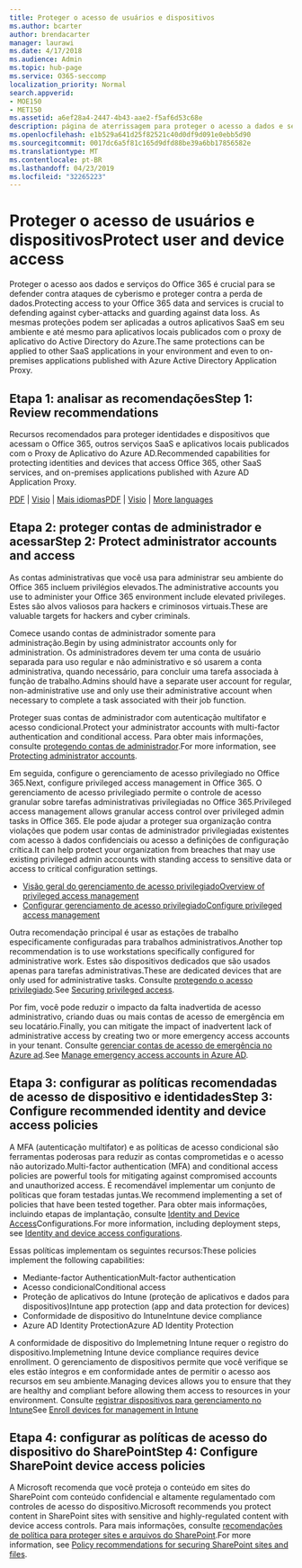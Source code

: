 ```yaml
---
title: Proteger o acesso de usuários e dispositivos
ms.author: bcarter
author: brendacarter
manager: laurawi
ms.date: 4/17/2018
ms.audience: Admin
ms.topic: hub-page
ms.service: O365-seccomp
localization_priority: Normal
search.appverid:
- MOE150
- MET150
ms.assetid: a6ef28a4-2447-4b43-aae2-f5af6d53c68e
description: página de aterrissagem para proteger o acesso a dados e serviços do O365
ms.openlocfilehash: e1b529a641d25f82521c40d0df9d091e0ebb5d90
ms.sourcegitcommit: 0017dc6a5f81c165d9dfd88be39a6bb17856582e
ms.translationtype: MT
ms.contentlocale: pt-BR
ms.lasthandoff: 04/23/2019
ms.locfileid: "32265223"
---
```

# <a name="protect-user-and-device-access"></a><span data-ttu-id="5e7a7-103">Proteger o acesso de usuários e dispositivos</span><span class="sxs-lookup"><span data-stu-id="5e7a7-103">Protect user and device access</span></span>

<span data-ttu-id="5e7a7-104">Proteger o acesso aos dados e serviços do Office 365 é crucial para se defender contra ataques de cyberismo e proteger contra a perda de dados.</span><span class="sxs-lookup"><span data-stu-id="5e7a7-104">Protecting access to your Office 365 data and services is crucial to defending against cyber-attacks and guarding against data loss.</span></span> <span data-ttu-id="5e7a7-105">As mesmas proteções podem ser aplicadas a outros aplicativos SaaS em seu ambiente e até mesmo para aplicativos locais publicados com o proxy de aplicativo do Active Directory do Azure.</span><span class="sxs-lookup"><span data-stu-id="5e7a7-105">The same protections can be applied to other SaaS applications in your environment and even to on-premises applications published with Azure Active Directory Application Proxy.</span></span>
  
## <a name="step-1-review-recommendations"></a><span data-ttu-id="5e7a7-106">Etapa 1: analisar as recomendações</span><span class="sxs-lookup"><span data-stu-id="5e7a7-106">Step 1: Review recommendations</span></span>

<span data-ttu-id="5e7a7-107">Recursos recomendados para proteger identidades e dispositivos que acessam o Office 365, outros serviços SaaS e aplicativos locais publicados com o Proxy de Aplicativo do Azure AD.</span><span class="sxs-lookup"><span data-stu-id="5e7a7-107">Recommended capabilities for protecting identities and devices that access Office 365, other SaaS services, and on-premises applications published with Azure AD Application Proxy.</span></span>
  
<span data-ttu-id="5e7a7-108">[PDF](https://go.microsoft.com/fwlink/p/?linkid=841656) | [Visio](https://go.microsoft.com/fwlink/p/?linkid=841657) | [Mais idiomas](https://www.microsoft.com/download/details.aspx?id=55032)</span><span class="sxs-lookup"><span data-stu-id="5e7a7-108">[PDF](https://go.microsoft.com/fwlink/p/?linkid=841656) | [Visio](https://go.microsoft.com/fwlink/p/?linkid=841657) | [More languages](https://www.microsoft.com/download/details.aspx?id=55032)</span></span>
  
## <a name="step-2-protect-administrator-accounts-and-access"></a><span data-ttu-id="5e7a7-109">Etapa 2: proteger contas de administrador e acessar</span><span class="sxs-lookup"><span data-stu-id="5e7a7-109">Step 2: Protect administrator accounts and access</span></span>
<span data-ttu-id="5e7a7-110">As contas administrativas que você usa para administrar seu ambiente do Office 365 incluem privilégios elevados.</span><span class="sxs-lookup"><span data-stu-id="5e7a7-110">The administrative accounts you use to administer your Office 365 environment include elevated privileges.</span></span> <span data-ttu-id="5e7a7-111">Estes são alvos valiosos para hackers e criminosos virtuais.</span><span class="sxs-lookup"><span data-stu-id="5e7a7-111">These are valuable targets for hackers and cyber criminals.</span></span> 

<span data-ttu-id="5e7a7-112">Comece usando contas de administrador somente para administração.</span><span class="sxs-lookup"><span data-stu-id="5e7a7-112">Begin by using administrator accounts only for administration.</span></span> <span data-ttu-id="5e7a7-113">Os administradores devem ter uma conta de usuário separada para uso regular e não administrativo e só usarem a conta administrativa, quando necessário, para concluir uma tarefa associada à função de trabalho.</span><span class="sxs-lookup"><span data-stu-id="5e7a7-113">Admins should have a separate user account for regular, non-administrative use and only use their administrative account when necessary to complete a task associated with their job function.</span></span>

<span data-ttu-id="5e7a7-114">Proteger suas contas de administrador com autenticação multifator e acesso condicional.</span><span class="sxs-lookup"><span data-stu-id="5e7a7-114">Protect your administrator accounts with multi-factor authentication and conditional access.</span></span> <span data-ttu-id="5e7a7-115">Para obter mais informações, consulte [protegendo contas de administrador](https://docs.microsoft.com/en-us/microsoft-365/enterprise/identity-access-prerequisites#protecting-administrator-accounts).</span><span class="sxs-lookup"><span data-stu-id="5e7a7-115">For more information, see [Protecting administrator accounts](https://docs.microsoft.com/en-us/microsoft-365/enterprise/identity-access-prerequisites#protecting-administrator-accounts).</span></span> 

<span data-ttu-id="5e7a7-116">Em seguida, configure o gerenciamento de acesso privilegiado no Office 365.</span><span class="sxs-lookup"><span data-stu-id="5e7a7-116">Next, configure privileged access management in Office 365.</span></span> <span data-ttu-id="5e7a7-117">O gerenciamento de acesso privilegiado permite o controle de acesso granular sobre tarefas administrativas privilegiadas no Office 365.</span><span class="sxs-lookup"><span data-stu-id="5e7a7-117">Privileged access management allows granular access control over privileged admin tasks in Office 365.</span></span> <span data-ttu-id="5e7a7-118">Ele pode ajudar a proteger sua organização contra violações que podem usar contas de administrador privilegiadas existentes com acesso à dados confidenciais ou acesso a definições de configuração crítica.</span><span class="sxs-lookup"><span data-stu-id="5e7a7-118">It can help protect your organization from breaches that may use existing privileged admin accounts with standing access to sensitive data or access to critical configuration settings.</span></span>

- [<span data-ttu-id="5e7a7-119">Visão geral do gerenciamento de acesso privilegiado</span><span class="sxs-lookup"><span data-stu-id="5e7a7-119">Overview of privileged access management</span></span>](privileged-access-management-overview.md)
- [<span data-ttu-id="5e7a7-120">Configurar gerenciamento de acesso privilegiado</span><span class="sxs-lookup"><span data-stu-id="5e7a7-120">Configure privileged access management</span></span>](privileged-access-management-configuration.md)

<span data-ttu-id="5e7a7-121">Outra recomendação principal é usar as estações de trabalho especificamente configuradas para trabalhos administrativos.</span><span class="sxs-lookup"><span data-stu-id="5e7a7-121">Another top recommendation is to use workstations specifically configured for administrative work.</span></span> <span data-ttu-id="5e7a7-122">Estes são dispositivos dedicados que são usados apenas para tarefas administrativas.</span><span class="sxs-lookup"><span data-stu-id="5e7a7-122">These are dedicated devices that are only used for administrative tasks.</span></span> <span data-ttu-id="5e7a7-123">Consulte [protegendo o acesso privilegiado](https://docs.microsoft.com/en-us/windows-server/identity/securing-privileged-access/securing-privileged-access).</span><span class="sxs-lookup"><span data-stu-id="5e7a7-123">See [Securing privileged access](https://docs.microsoft.com/en-us/windows-server/identity/securing-privileged-access/securing-privileged-access).</span></span>

<span data-ttu-id="5e7a7-124">Por fim, você pode reduzir o impacto da falta inadvertida de acesso administrativo, criando duas ou mais contas de acesso de emergência em seu locatário.</span><span class="sxs-lookup"><span data-stu-id="5e7a7-124">Finally, you can mitigate the impact of inadvertent lack of administrative access by creating two or more emergency access accounts in your tenant.</span></span> <span data-ttu-id="5e7a7-125">Consulte [gerenciar contas de acesso de emergência no Azure ad](https://docs.microsoft.com/en-us/azure/active-directory/users-groups-roles/directory-emergency-access).</span><span class="sxs-lookup"><span data-stu-id="5e7a7-125">See [Manage emergency access accounts in Azure AD](https://docs.microsoft.com/en-us/azure/active-directory/users-groups-roles/directory-emergency-access).</span></span> 

## <a name="step-3-configure-recommended-identity-and-device-access-policies"></a><span data-ttu-id="5e7a7-126">Etapa 3: configurar as políticas recomendadas de acesso de dispositivo e identidades</span><span class="sxs-lookup"><span data-stu-id="5e7a7-126">Step 3: Configure recommended identity and device access policies</span></span>
<span data-ttu-id="5e7a7-127">A MFA (autenticação multifator) e as políticas de acesso condicional são ferramentas poderosas para reduzir as contas comprometidas e o acesso não autorizado.</span><span class="sxs-lookup"><span data-stu-id="5e7a7-127">Multi-factor authentication (MFA) and conditional access policies are powerful tools for mitigating against compromised accounts and unauthorized access.</span></span> <span data-ttu-id="5e7a7-128">É recomendável implementar um conjunto de políticas que foram testadas juntas.</span><span class="sxs-lookup"><span data-stu-id="5e7a7-128">We recommend implementing a set of policies that have been tested together.</span></span> <span data-ttu-id="5e7a7-129">Para obter mais informações, incluindo etapas de implantação, consulte [Identity and Device Access](https://docs.microsoft.com/en-us/microsoft-365/enterprise/microsoft-365-policies-configurations)Configurations.</span><span class="sxs-lookup"><span data-stu-id="5e7a7-129">For more information, including deployment steps, see [Identity and device access configurations](https://docs.microsoft.com/en-us/microsoft-365/enterprise/microsoft-365-policies-configurations).</span></span>

 <span data-ttu-id="5e7a7-130">Essas políticas implementam os seguintes recursos:</span><span class="sxs-lookup"><span data-stu-id="5e7a7-130">These policies implement the following capabilities:</span></span>
- <span data-ttu-id="5e7a7-131">Mediante-factor Authentication</span><span class="sxs-lookup"><span data-stu-id="5e7a7-131">Mult-factor authentication</span></span>
- <span data-ttu-id="5e7a7-132">Acesso condicional</span><span class="sxs-lookup"><span data-stu-id="5e7a7-132">Conditional access</span></span>
- <span data-ttu-id="5e7a7-133">Proteção de aplicativos do Intune (proteção de aplicativos e dados para dispositivos)</span><span class="sxs-lookup"><span data-stu-id="5e7a7-133">Intune app protection (app and data protection for devices)</span></span>
- <span data-ttu-id="5e7a7-134">Conformidade de dispositivo do Intune</span><span class="sxs-lookup"><span data-stu-id="5e7a7-134">Intune device compliance</span></span>
- <span data-ttu-id="5e7a7-135">Azure AD Identity Protection</span><span class="sxs-lookup"><span data-stu-id="5e7a7-135">Azure AD Identity Protection</span></span>

<span data-ttu-id="5e7a7-136">A conformidade de dispositivo do Implemetning Intune requer o registro do dispositivo.</span><span class="sxs-lookup"><span data-stu-id="5e7a7-136">Implemetning Intune device compliance requires device enrollment.</span></span> <span data-ttu-id="5e7a7-137">O gerenciamento de dispositivos permite que você verifique se eles estão íntegros e em conformidade antes de permitir o acesso aos recursos em seu ambiente.</span><span class="sxs-lookup"><span data-stu-id="5e7a7-137">Managing devices allows you to ensure that they are healthy and compliant before allowing them access to resources in your environment.</span></span> <span data-ttu-id="5e7a7-138">Consulte [registrar dispositivos para gerenciamento no Intune](https://docs.microsoft.com/intune-classic/deploy-use/enroll-devices-in-microsoft-intune)</span><span class="sxs-lookup"><span data-stu-id="5e7a7-138">See [Enroll devices for management in Intune](https://docs.microsoft.com/intune-classic/deploy-use/enroll-devices-in-microsoft-intune)</span></span>

## <a name="step-4-configure-sharepoint-device-access-policies"></a><span data-ttu-id="5e7a7-139">Etapa 4: configurar as políticas de acesso do dispositivo do SharePoint</span><span class="sxs-lookup"><span data-stu-id="5e7a7-139">Step 4: Configure SharePoint device access policies</span></span>

<span data-ttu-id="5e7a7-140">A Microsoft recomenda que você proteja o conteúdo em sites do SharePoint com conteúdo confidencial e altamente regulamentado com controles de acesso do dispositivo.</span><span class="sxs-lookup"><span data-stu-id="5e7a7-140">Microsoft recommends you protect content in SharePoint sites with sensitive and highly-regulated content with device access controls.</span></span> <span data-ttu-id="5e7a7-141">Para mais informações, consulte [recomendações de política para proteger sites e arquivos do SharePoint](https://docs.microsoft.com/en-us/microsoft-365/enterprise/sharepoint-file-access-policies).</span><span class="sxs-lookup"><span data-stu-id="5e7a7-141">For more information, see [Policy recommendations for securing SharePoint sites and files](https://docs.microsoft.com/en-us/microsoft-365/enterprise/sharepoint-file-access-policies).</span></span>



    

